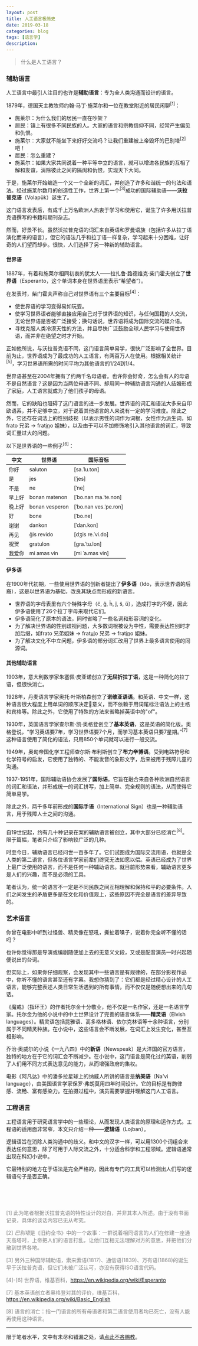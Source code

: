 ```yaml
---
layout: post
title: 人工语言极简史
date: 2019-03-18
categories: blog
tags: [语言学]
description: 
---
```


<img src="/img/envoy.png" style="display: none">

> 什么是人工语言？

### 辅助语言

人工语言中最引人注目的也许是**辅助语言**：专为全人类沟通而设计的语言。

1879年，德国天主教牧师约翰·马丁·施莱尔和一位在教堂附近的居民闲聊<sup>[1]</sup>：

- 施莱尔：为什么我们的居民一直在吵架？
- 居民：镇上有很多不同民族的人。大家的语言和宗教信仰不同，经常产生偏见和仇恨。
- 施莱尔：大家就不能坐下来好好交流吗？让我们重建被上帝毁坏的巴别塔<sup>[2]</sup>吧！
- 居民：怎么重建？
- 施莱尔：如果大家共同说着一种平等中立的语言，就可以增进各民族的互相了解和友谊，消除彼此之间的隔阂和仇恨，实现天下大同。

于是，施莱尔开始编造一个又一个全新的词汇，并创造了许多和谐统一的句法和语法。经过施莱尔数月的创造性工作，世界上第一个<sup>[3]</sup>成功的国际辅助语——**沃拉普克语**（Volapük）诞生了。

这门语言发表后，有成千上万名欧洲人热衷于学习和使用它，诞生了许多用沃拉普克语撰写的书籍和期刊杂志。

然而，好景不长。虽然沃拉普克语的词汇来自英语和罗曼语族（包括许多从拉丁语演化而来的语言），但它的语法几乎和拉丁语一样复杂，学习起来十分困难，让好奇的人们望而却步。很快，人们选择了另一种新的辅助语言。

#### 世界语

1887年，有着和施莱尔相同初衷的犹太人——拉扎鲁·路德维克·柴门霍夫创立了**世界语**（Esperanto，这个单词本身在世界语里表示“希望者”）。

在发表时，柴门霍夫声称自己对世界语有三个主要目标<sup>[4]</sup>：

- 使世界语的学习变得易如玩耍。
- 使学习世界语者能够直接应用自己对于世界语的知识，与任何国籍的人交流，无论世界语是否被广泛接受；换句话说，世界语将成为国际交流的媒介语。
- 寻找克服人类冷漠天性的方法，并且尽快广泛鼓励全球人民学习与使用世界语，而并非在绝望之时才开始。

正如他所说，与沃拉普克语不同，这门语言简单易学，很快广泛影响了全世界。目前为止，世界语成为了最成功的人工语言，有两百万人在使用。根据相关统计<sup>[5]</sup>，学习世界语所需的时间平均为其他语言的1/24到1/4。

世界语甚至在2004年拥有了约两千名母语者。也许你会好奇，怎么会有人的母语不是自然语言？这是因为当两位母语不同、却用同一种辅助语言沟通的人结婚形成了家庭，人工语言就成为了他们孩子的母语。

然而，它的缺陷也阻碍了这门语言的进一步发展。世界语的词汇和语法大多来自印欧语系，并不足够中立，对于说着其他语言的人来说有一定的学习难度。除此之外，它还存在词法上的性别歧视（以表示男性的词作为词根，女性作为派生词，如frato 兄弟 → frat<u>in</u>o 姐妹），以及由于可以不加修饰地引入其他语言的词汇，导致词汇量过大的问题。

以下是世界语的一些例子<sup>[6]</sup>：

|中文|世界语|国际音标|
|-----|-----|-----|
|你好|saluton|[sa.ˈlu.ton]|
|是|jes|[ˈjes]|
|不是|ne|[ˈne]|
|早上好|bonan matenon|[ˈbo.nan ma.ˈte.non]|
|晚上好|bonan vesperon|[ˈbo.nan ves.ˈpe.ron]|
|好|bone|[ˈbo.ne]|
|谢谢|dankon|[ˈdan.kon]|
|再见|ĝis revido|[dʒis re.ˈvi.do]|
|祝贺|gratulon|[ɡra.ˈtu.lon]|
|我爱你|mi amas vin|[mi ˈa.mas vin]|

#### 伊多语

在1900年代初期，一些使用世界语的创新者提出了**伊多语**（Ido，表示世界语的后裔），这是以世界语为基础，改良其缺点而形成的新语言。

- 世界语的字母表里有六个特殊字母（ĉ, ĝ, ĥ, ĵ, ŝ, ŭ），造成打字的不便，因此伊多语使用了26个拉丁字母来取代它们。
- 伊多语简化了原本的语法，同时省略了一些名词和形容词的变化。
- 为了解决世界语的性别歧视问题，大多数词根被设为中性，需要表达性别时才加后缀，如frato 兄弟姐妹 → frat<u>ul</u>o 兄弟 → frat<u>in</u>o 姐妹。
- 为了解决文化不中立问题，伊多语的部分词汇改用了世界上最多语言使用的同源词。

#### 其他辅助语言

1903年，意大利数学家朱塞佩·皮亚诺创立了**无屈折拉丁语**，这是一种简化的拉丁语，但很快消亡。

1928年，丹麦语言学家奥托·叶斯柏森创立了**诺维亚语语**。和英语、中文一样，这种语言很大程度上用单词的顺序决定意义，而不依赖于用词尾标注语法上的主格和宾格等。除此之外，它使用了特殊的方法来省略掉英语中的"of"。

1930年，英国语言学家查尔斯·凯·奥格登创立了**基本英语**，这是英语的简化版。奥格登说，“学习英语要7年，学习世界语要7个月，而学习基本英语只要7星期。”<sup>[7]</sup>这种语言使用了简化的语法，只用850个单词就可以进行一般交流。

1949年，奥匈帝国化学工程师查尔斯·布利斯创立了**布力辛博语**。受到电路符号和化学符号的启发，它使用了独特的、不能发音的象形文字，后来被用于残障儿童的沟通。

1937-1951年，国际辅助语协会发展了**国际语**。它旨在融合来自各种欧洲自然语言的词汇和语法，并形成统一的词汇拼写，加上简单、完全规则的语法，从而使得它简单易学。

除此之外，两千多年前形成的**国际手语**（International Sign）也是一种辅助语言，用于残障人士之间的沟通。

---

自19世纪起，约有几十种记录在案的辅助语言被创立，其中大部分已经消亡<sup>[8]</sup>。限于篇幅，笔者只介绍了影响较广泛的几种。

时至今日，辅助语言已经问世一百多年了。它们试图成为国际交流用语，也就是全人类的第二语言，但各位语言学家前辈们终究无法如愿以偿。英语已经成为了世界上最广泛使用的语言，而不是任何一种辅助语言。就目前形势来看，辅助语言更多是人们的兴趣，而不是必须的工具。

笔者认为，统一的语言不一定是不同民族之间互相理解和保持和平的必要条件。人们之间发生的矛盾更多是在文化和价值观上，这些原因不完全是语言的差异导致的。

### 艺术语言

你曾在电影中听到过怪兽、精灵像在怒吼，撕扯着嗓子，说着你完全听不懂的话吗？

也许你觉得那是导演或编剧随便加上去的无意义文段，又或是配音演员一时兴起随便说出的台词。

但实际上，如果你仔细观察，会发现其中一些语言是有规律的，在部分影视作品中，你听不懂的语言甚至还有字幕。我想你猜到了：它们都是经过精心设计的人工语言，能够完整表述人类日常生活遇到的所有事情，而不仅仅是随便想出来的几句话。

《魔戒》（指环王）的作者托尔金十分敬业，他不仅是一名作家，还是一名语言学家。托尔金为他的小说中的中土世界设计了完善的语言体系——**精灵语**（Elvish languages）。精灵语包括昆雅语、高多格林语、依尔克林语等十余种语言，分别属于不同精灵种族。在小说中，这些语言会不断发展，在词汇上发生变化，甚至互相影响。

乔治·奥威尔的小说《一九八四》中的**新语**（Newspeak）是大洋国的官方语言，独特的地方在于它的词汇会不断减少。在小说中，这门语言是简化过的英语，削弱了人们用不同方式表达意见的能力，从而增强政府的集权。

电影《阿凡达》中的潘多拉星球上的纳威人所讲的语言是**纳美语**（Na'vi language），由美国语言学家保罗·弗朗莫用四年时间设计。它的目标是有韵律感、流畅、富有感染力。在拍摄过程中，演员需要掌握并理解这门人工语言。

### 工程语言

工程语言用于研究语言学中的一些理论，从而发现人类语言的原理和运作方式。工程语的适用面非常窄，本文只介绍一种——**逻辑语**（Lojban）。

逻辑语旨在消除人类沟通中的歧义。和中文的汉字一样，可以用1300个词组合来表达任何意思，除了可用于人际交流之外，十分适合科学和工程领域。逻辑语通常出现在科幻小说中。

它最特别的地方在于语法是完全严格的，因此有专门的工具可以检测出人们写的逻辑语句子是否正确。

<br />
<br />
<br />


<span style="color: gray">[1] 此为笔者根据沃拉普克语的特性设计的对白，并非其本人所述。由于没有书面记录，具体的谈话内容已无从考究。</span>

<span style="color: gray">[2] *巴别塔*是《旧约全书》中的一个故事：一群说着相同语言的人们在修建一座通天高塔时，上帝把人们的语言打乱，让他们互相无法理解对方的意思，并把他们分散到世界各地。</span>

<span style="color: gray">[3] 另外三种国际辅助语，索来索语(1817)、通信语(1839)、万有语(1868)的诞生早于沃拉普克语，但它们未被广泛认可，亦没有获得ISO语言代码。</span>

<span style="color: gray">[4]-[6] 世界语，维基百科，https://en.wikipedia.org/wiki/Esperanto</span>

<span style="color: gray">[7] 基本英语创立者奥格登对其的评价，维基百科，https://en.wikipedia.org/wiki/Basic_English</span>

<span style="color: gray">[8] 语言的消亡：指一门语言的所有母语者和第二语言使用者均已死亡，没有人能再使用这种语言。</span>

---
限于笔者水平，文中有未尽和错漏之处，请[点此不吝赐教](/contact)。
